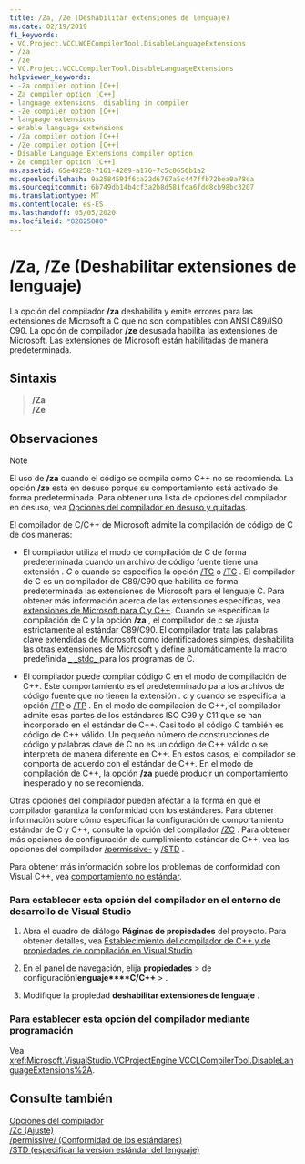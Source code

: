 ```yaml
---
title: /Za, /Ze (Deshabilitar extensiones de lenguaje)
ms.date: 02/19/2019
f1_keywords:
- VC.Project.VCCLWCECompilerTool.DisableLanguageExtensions
- /za
- /ze
- VC.Project.VCCLCompilerTool.DisableLanguageExtensions
helpviewer_keywords:
- -Za compiler option [C++]
- Za compiler option [C++]
- language extensions, disabling in compiler
- -Ze compiler option [C++]
- language extensions
- enable language extensions
- /Za compiler option [C++]
- /Ze compiler option [C++]
- Disable Language Extensions compiler option
- Ze compiler option [C++]
ms.assetid: 65e49258-7161-4289-a176-7c5c0656b1a2
ms.openlocfilehash: 9a2584591f6ca22d6767a5c447ffb72bea0a78ea
ms.sourcegitcommit: 6b749db14b4cf3a2b8d581fda6fdd8cb98bc3207
ms.translationtype: MT
ms.contentlocale: es-ES
ms.lasthandoff: 05/05/2020
ms.locfileid: "82825880"
---
```

# <a name="za-ze-disable-language-extensions"></a>/Za, /Ze (Deshabilitar extensiones de lenguaje)

La opción del compilador **/za** deshabilita y emite errores para las extensiones de Microsoft a C que no son compatibles con ANSI C89/ISO C90. La opción de compilador **/ze** desusada habilita las extensiones de Microsoft. Las extensiones de Microsoft están habilitadas de manera predeterminada.

## <a name="syntax"></a>Sintaxis

> **/Za**\
> **/Ze**

## <a name="remarks"></a>Observaciones

> [!NOTE]
> El uso de **/za** cuando el código se compila como C++ no se recomienda. La opción **/ze** está en desuso porque su comportamiento está activado de forma predeterminada. Para obtener una lista de opciones del compilador en desuso, vea [Opciones del compilador en desuso y quitadas](compiler-options-listed-by-category.md#deprecated-and-removed-compiler-options).

El compilador de C/C++ de Microsoft admite la compilación de código de C de dos maneras:

- El compilador utiliza el modo de compilación de C de forma predeterminada cuando un archivo de código fuente tiene una extensión *. C* o cuando se especifica la opción [/TC](tc-tp-tc-tp-specify-source-file-type.md) o [/TC](tc-tp-tc-tp-specify-source-file-type.md) . El compilador de C es un compilador de C89/C90 que habilita de forma predeterminada las extensiones de Microsoft para el lenguaje C. Para obtener más información acerca de las extensiones específicas, vea [extensiones de Microsoft para C y C++](microsoft-extensions-to-c-and-cpp.md). Cuando se especifican la compilación de C y la opción **/za** , el compilador de c se ajusta estrictamente al estándar C89/C90. El compilador trata las palabras clave extendidas de Microsoft como identificadores simples, deshabilita las otras extensiones de Microsoft y define automáticamente la macro predefinida [ \_ \_stdc\_ ](../../preprocessor/predefined-macros.md) para los programas de C.

- El compilador puede compilar código C en el modo de compilación de C++. Este comportamiento es el predeterminado para los archivos de código fuente que no tienen la extensión *. c* y cuando se especifica la opción [/TP](tc-tp-tc-tp-specify-source-file-type.md) o [/TP](tc-tp-tc-tp-specify-source-file-type.md) . En el modo de compilación de C++, el compilador admite esas partes de los estándares ISO C99 y C11 que se han incorporado en el estándar de C++. Casi todo el código C también es código de C++ válido. Un pequeño número de construcciones de código y palabras clave de C no es un código de C++ válido o se interpreta de manera diferente en C++. En estos casos, el compilador se comporta de acuerdo con el estándar de C++. En el modo de compilación de C++, la opción **/za** puede producir un comportamiento inesperado y no se recomienda.

Otras opciones del compilador pueden afectar a la forma en que el compilador garantiza la conformidad con los estándares. Para obtener información sobre cómo especificar la configuración de comportamiento estándar de C y C++, consulte la opción del compilador [/ZC](zc-conformance.md) . Para obtener más opciones de configuración de cumplimiento estándar de C++, vea las opciones del compilador [/permissive-](permissive-standards-conformance.md) y [/STD](std-specify-language-standard-version.md) .

Para obtener más información sobre los problemas de conformidad con Visual C++, vea [comportamiento no estándar](../../cpp/nonstandard-behavior.md).

### <a name="to-set-this-compiler-option-in-the-visual-studio-development-environment"></a>Para establecer esta opción del compilador en el entorno de desarrollo de Visual Studio

1. Abra el cuadro de diálogo **Páginas de propiedades** del proyecto. Para obtener detalles, vea [Establecimiento del compilador de C++ y de propiedades de compilación en Visual Studio](../working-with-project-properties.md).

1. En el panel de navegación, elija **propiedades** > de configuración**lenguaje****C/C++** > .

1. Modifique la propiedad **deshabilitar extensiones de lenguaje** .

### <a name="to-set-this-compiler-option-programmatically"></a>Para establecer esta opción del compilador mediante programación

Vea <xref:Microsoft.VisualStudio.VCProjectEngine.VCCLCompilerTool.DisableLanguageExtensions%2A>.

## <a name="see-also"></a>Consulte también

[Opciones del compilador](compiler-options.md)<br/>
[/Zc (Ajuste)](zc-conformance.md)<br/>
[/permissive/ (Conformidad de los estándares)](permissive-standards-conformance.md)<br/>
[/STD (especificar la versión estándar del lenguaje)](std-specify-language-standard-version.md)<br/>
